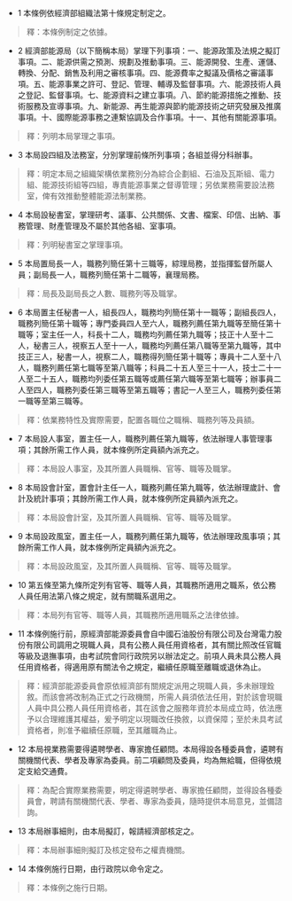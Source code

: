 * 1 本條例依經濟部組織法第十條規定制定之。

> 釋：本條例制定之依據。

* 2 經濟部能源局（以下簡稱本局）掌理下列事項：一、能源政策及法規之擬訂事項。二、能源供需之預測、規劃及推動事項。三、能源開發、生產、運儲、轉換、分配、銷售及利用之審核事項。四、能源費率之擬議及價格之審議事項。五、能源事業之許可、登記、管理、輔導及監督事項。六、能源技術人員之登記、監督事項。七、能源資料之建立事項。八、節約能源措施之推動、技術服務及宣導事項。九、新能源、再生能源與節約能源技術之研究發展及推廣事項。十、國際能源事務之連繫協調及合作事項。十一、其他有關能源事項。

> 釋：列明本局掌理之事項。

* 3 本局設四組及法務室，分別掌理前條所列事項；各組並得分科辦事。

> 釋：明定本局之組織架構依業務別分為綜合企劃組、石油及瓦斯組、電力組、能源技術組等四組，專責能源事業之督導管理；另依業務需要設法務室，俾有效推動整體能源法制業務。

* 4 本局設秘書室，掌理研考、議事、公共關係、文書、檔案、印信、出納、事務管理、財產管理及不屬於其他各組、室事項。

> 釋：列明秘書室之掌理事項。

* 5 本局置局長一人，職務列簡任第十三職等，綜理局務，並指揮監督所屬人員；副局長一人，職務列簡任第十二職等，襄理局務。

> 釋：局長及副局長之人數、職務列等及職掌。

* 6 本局置主任秘書一人，組長四人，職務均列簡任第十一職等；副組長四人，職務列簡任第十職等；專門委員四人至六人，職務列薦任第九職等至簡任第十職等；室主任一人，科長十二人，職務均列薦任第九職等；技正十人至十二人，秘書三人，視察五人至十一人，職務均列薦任第八職等至第九職等，其中技正三人，秘書一人，視察二人，職務得列簡任第十職等；專員十二人至十八人，職務列薦任第七職等至第八職等；科員二十五人至三十一人，技士二十一人至二十五人，職務均列委任第五職等或薦任第六職等至第七職等；辦事員二人至四人，職務列委任第三職等至第五職等；書記一人至三人，職務列委任第一職等至第三職等。

> 釋：依業務特性及實際需要，配置各職位之職稱、職務列等及員額。

* 7 本局設人事室，置主任一人，職務列薦任第九職等，依法辦理人事管理事項；其餘所需工作人員，就本條例所定員額內派充之。

> 釋：本局設人事室，及其所置人員職稱、官等、職等及職掌。

* 8 本局設會計室，置會計主任一人，職務列薦任第九職等，依法辦理歲計、會計及統計事項；其餘所需工作人員，就本條例所定員額內派充之。

> 釋：本局設會計室，及其所置人員職稱、官等、職等及職掌。

* 9 本局設政風室，置主任一人，職務列薦任第九職等，依法辦理政風事項；其餘所需工作人員，就本條例所定員額內派充之。

> 釋：本局設政風室，及其所置人員職稱、官等、職等及職掌。

* 10 第五條至第九條所定列有官等、職等人員，其職務所適用之職系，依公務人員任用法第八條之規定，就有關職系選用之。

> 釋：本局列有官等、職等人員，其職務所適用職系之法律依據。

* 11 本條例施行前，原經濟部能源委員會自中國石油股份有限公司及台灣電力股份有限公司調用之現職人員，具有公務人員任用資格者，其有關比照改任官職等級及退撫事項，由考試院會同行政院另以辦法定之。前項人員未具公務人員任用資格者，得適用原有關法令之規定，繼續任原職至離職或退休為止。

> 釋：經濟部能源委員會原依經濟部有關規定派用之現職人員，多未辦理銓敘。而該會將改制為正式之行政機關，所需人員須依法任用，對於該會現職人員中具公務人員任用資格者，其在該會之服務年資於本局成立時，依法應予以合理維護其權益，爰予明定以現職改任換敘，以資保障；至於未具考試資格者，則准予繼續任原職，至其離職為止。

* 12 本局視業務需要得遴聘學者、專家擔任顧問。本局得設各種委員會，遴聘有關機關代表、學者及專家為委員。前二項顧問及委員，均為無給職，但得依規定支給交通費。

> 釋：為配合實際業務需要，明定得遴聘學者、專家擔任顧問，並得設各種委員會，聘請有關機關代表、學者、專家為委員，隨時提供本局意見，並備諮詢。

* 13 本局辦事細則，由本局擬訂，報請經濟部核定之。

> 釋：本局辦事細則擬訂及核定發布之權責機關。

* 14 本條例施行日期，由行政院以命令定之。

> 釋：本條例之施行日期。

